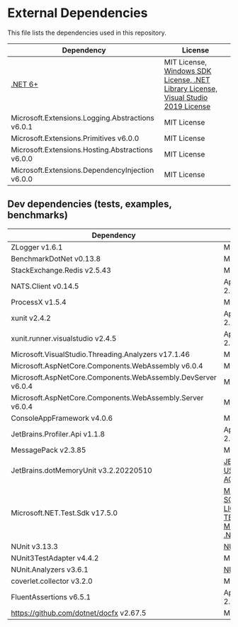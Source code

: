 # External Dependencies

This file lists the dependencies used in this repository.

| Dependency | License |
|-|-|
| [.NET 6+](https://github.com/dotnet/core) | MIT License, [Windows SDK License, .NET Library License, Visual Studio 2019 License](https://github.com/dotnet/core/blob/main/license-information-windows.md) |
| Microsoft.Extensions.Logging.Abstractions v6.0.1 | MIT License |
| Microsoft.Extensions.Primitives v6.0.0 | MIT License |
| Microsoft.Extensions.Hosting.Abstractions v6.0.0 | MIT License |
| Microsoft.Extensions.DependencyInjection v6.0.0 | MIT License |

## Dev dependencies (tests, examples, benchmarks)
| Dependency | License |
|-|-|
| ZLogger v1.6.1 | MIT License |
| BenchmarkDotNet v0.13.8 | MIT License |
| StackExchange.Redis v2.5.43 | MIT License |
| NATS.Client v0.14.5 | Apache License 2.0 |
| ProcessX v1.5.4 | MIT License |
| xunit v2.4.2 | Apache License 2.0 |
| xunit.runner.visualstudio v2.4.5 | Apache License 2.0 |
| Microsoft.VisualStudio.Threading.Analyzers v17.1.46 | MIT License |
| Microsoft.AspNetCore.Components.WebAssembly v6.0.4 | MIT License |
| Microsoft.AspNetCore.Components.WebAssembly.DevServer v6.0.4 | MIT License |
| Microsoft.AspNetCore.Components.WebAssembly.Server v6.0.4 | MIT License |
| ConsoleAppFramework v4.0.6 | MIT License |
| JetBrains.Profiler.Api v1.1.8 | Apache License 2.0 |
| MessagePack v2.3.85 | MIT License |
| JetBrains.dotMemoryUnit v3.2.20220510 | [JETBRAINS USER AGREEMENT](https://www.jetbrains.com/legal/docs/toolbox/user/) |
| Microsoft.NET.Test.Sdk v17.5.0 | [MICROSOFT SOFTWARE LICENSE TERMS - MICROSOFT .NET LIBRARY](https://www.nuget.org/packages/Microsoft.NET.Test.Sdk/17.7.2/License) |
| NUnit v3.13.3 | [NUnit](https://www.nuget.org/packages/NUnit/3.13.3/License) |
| NUnit3TestAdapter v4.4.2 | MIT License |
| NUnit.Analyzers v3.6.1 | [NUnit.Analyzers](https://www.nuget.org/packages/NUnit.Analyzers/3.8.0/License) |
| coverlet.collector v3.2.0 | MIT License |
| FluentAssertions v6.5.1 | Apache License 2.0 |
| https://github.com/dotnet/docfx v2.67.5 | MIT License |
